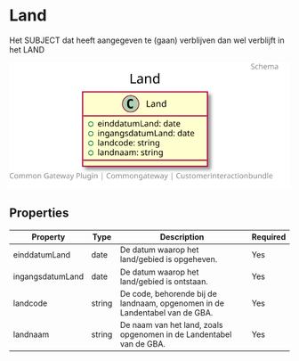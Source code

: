 # Land

Het SUBJECT dat heeft aangegeven te (gaan) verblijven dan wel verblijft in het LAND

![Class Diagram](https://github.com/CommonGateway/CustomerInteractionBundle/blob/update-product-page/docs/schema/klant.land.svg)

## Properties

| Property | Type | Description | Required |
|----------|------|-------------|----------|
| einddatumLand | date | De datum waarop het land/gebied is opgeheven. | Yes |
| ingangsdatumLand | date | De datum waarop het land/gebied is ontstaan. | Yes |
| landcode | string | De code, behorende bij de landnaam, opgenomen in de Landentabel van de GBA. | Yes |
| landnaam | string | De naam van het land, zoals opgenomen in de Landentabel van de GBA. | Yes |
